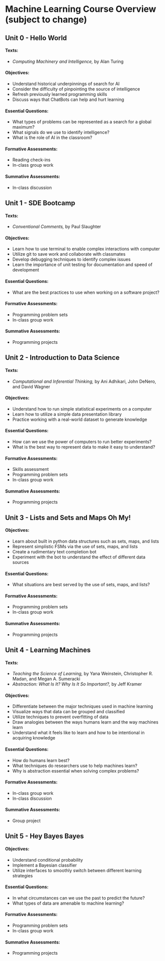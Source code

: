 # Machine Learning Course Overview (subject to change)

## Unit 0 - Hello World

#### Texts:

- *Computing Machinery and Intelligence,* by Alan Turing

#### Objectives:

- Understand historical underpinnings of search for AI
- Consider the difficulty of pinpointing the source of intelligence
- Refresh previously learned programming skills
- Discuss ways that ChatBots can help and hurt learning

#### Essential Questions:

- What types of problems can be represented as a search for a global maximum?
- What signals do we use to identify intelligence?
- What is the role of AI in the classroom?

#### Formative Assessments:

- Reading check-ins
- In-class group work

#### Summative Assessments:

- In-class discussion

## Unit 1 - SDE Bootcamp

#### Texts:

- *Conventional Comments,* by Paul Slaughter

#### Objectives:

- Learn how to use terminal to enable complex interactions with computer
- Utilize git to save work and collaborate with classmates
- Develop debugging techniques to identify complex issues
- Learn the importance of unit testing for documentation and speed of development

#### Essential Questions:

- What are the best practices to use when working on a software project?

#### Formative Assessments:

- Programming problem sets
- In-class group work

#### Summative Assessments:

- Programming projects

## Unit 2 - Introduction to Data Science

#### Texts:

- *Computational and Inferential Thinking,* by Ani Adhikari, John DeNero, and David Wagner

#### Objectives:

- Understand how to run simple statistical experiments on a computer
- Learn how to utilize a simple data presentation library
- Practice working with a real-world dataset to generate knowledge

#### Essential Questions:

- How can we use the power of computers to run better experiments?
- What is the best way to represent data to make it easy to understand?

#### Formative Assessments:

- Skills assessment
- Programming problem sets
- In-class group work

#### Summative Assessments:

- Programming projects


## Unit 3 - Lists and Sets and Maps Oh My!

#### Objectives:

- Learn about built in python data structures such as sets, maps, and lists
- Represent simplistic FSMs via the use of sets, maps, and lists
- Create a rudimentary text completion bot
- Experiment with the bot to understand the effect of different data sources

#### Essential Questions:

- What situations are best served by the use of sets, maps, and lists?

#### Formative Assessments:

- Programming problem sets
- In-class group work

#### Summative Assessments:

- Programming projects

## Unit 4 - Learning Machines

#### Texts:

- *Teaching the Science of Learning,* by Yana Weinstein, Christopher R. Madan, and Megan A. Sumeracki
- *Abstraction: What Is It? Why Is It So Important?,* by Jeff Kramer

#### Objectives:

- Differentiate between the major techniques used in machine learning
- Visualize ways that data can be grouped and classified
- Utilize techniques to prevent overfitting of data
- Draw analogies between the ways humans learn and the way machines learn
- Understand what it feels like to learn and how to be intentional in acquiring knowledge

#### Essential Questions:

- How do humans learn best?
- What techniques do researchers use to help machines learn?
- Why is abstraction essential when solving complex problems?

#### Formative Assessments:

- In-class group work
- In-class discussion

#### Summative Assessments:

- Group project

## Unit 5 - Hey Bayes Bayes

#### Objectives:

- Understand conditional probability
- Implement a Bayesian classifier
- Utilize interfaces to smoothly switch between different learning strategies

#### Essential Questions:

- In what circumstances can we use the past to predict the future?
- What types of data are amenable to machine learning?

#### Formative Assessments:

- Programming problem sets
- In-class group work

#### Summative Assessments:

- Programming projects
